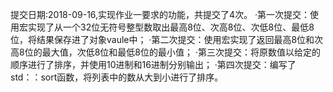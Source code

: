 提交日期:2018-09-16,实现作业一要求的功能，共提交了4次。
·第一次提交：使用宏实现了从一个32位无符号整型数取出最高8位、次高8位、次低8位、最低8位，将结果保存进了对象vaule中；
·第二次提交：使用宏实现了返回最高8位和次高8位的最大值，次低8位和最低8位的最小值；
·第三次提交：将原数值以给定的顺序进行了排序，并使用10进制和16进制分别输出；
·第四次提交：编写了std：：sort函数，将列表中的数从大到小进行了排序。
